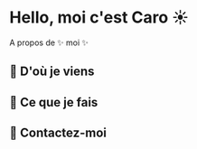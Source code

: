# Hello, moi c'est Caro ☀

A propos de ✨ moi ✨ 



## 🔭 D'où je viens 

## 🚀 Ce que je fais

## 💬 Contactez-moi
 
